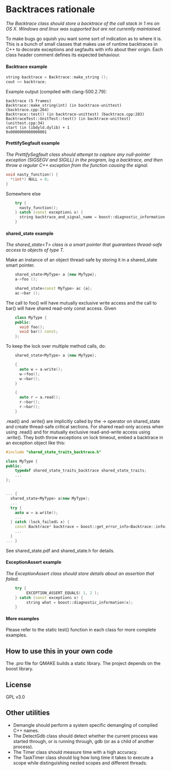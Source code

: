 Backtraces rationale
====================
_The Backtrace class should store a backtrace of the call stack in 1 ms on OS X. Windows and linux was supported but are not currently maintained._

To make bugs go squish you want some sort of indication as to where it is. This is a bunch of small classes that makes use of runtime backtraces in C++ to decorate exceptions and segfaults with info about their origin. Each class header comment defines its expected behaviour.


#### Backtrace example ####

````cpp
string backtrace = Backtrace::make_string ();
cout << backtrace;
````

Example output (compiled with clang-500.2.79):

    backtrace (5 frames)
    Backtrace::make_string(int) (in backtrace-unittest) (backtrace.cpp:264)
    Backtrace::test() (in backtrace-unittest) (backtrace.cpp:283)
    BacktraceTest::UnitTest::test() (in backtrace-unittest) (unittest.cpp:34)
    start (in libdyld.dylib) + 1
    0x0000000000000001


#### PrettifySegfault example ####
_The PrettifySegfault class should attempt to capture any null-pointer exception (SIGSEGV and SIGILL) in the program, log a backtrace, and then throw a regular C++ exception from the function causing the signal._

````cpp
void nasty_function() {
  *(int*) NULL = 0;
}
````

Somewhere else

````cpp
    try {
      nasty_function();       
    } catch (const exception& x) {
      string backtrace_and_signal_name = boost::diagnostic_information(x);
    }
````

#### shared_state example ####
_The shared\_state\<T\> class is a smart pointer that guarantees thread-safe access to objects of type T._

Make an instance of an object thread-safe by storing it in a shared\_state smart pointer.

````cpp
    shared_state<MyType> a {new MyType};
    a->foo ();

    shared_state<const MyType> ac {a};
    ac->bar ();
````

The call to foo() will have mutually exclusive write access and the call to bar() will have shared read-only const access. Given

````cpp
    class MyType {
    public:
      void foo();
      void bar() const;
    };
````

To keep the lock over multiple method calls, do:

````cpp
    shared_state<MyType> a {new MyType};

    {
      auto w = a.write();
      w->foo();
      w->bar();
    }

    {
      auto r = a.read();
      r->bar();
      r->bar();
    }
````

.read() and .write() are implicitly called by the -> operator on shared_state and create thread-safe critical sections. For shared read-only access when using .read() and for mutually exclusive read-and-write access using .write(). They both throw exceptions on lock timeout, embed a backtrace in an exception object like this:

````cpp
#include "shared_state_traits_backtrace.h"

class MyType {
public:
    typedef shared_state_traits_backtrace shared_state_traits;
    ...
};


... {
  shared_state<MyType> a(new MyType);
  ...
  try {
    auto w = a.write();
    ...
  } catch (lock_failed& x) {
    const Backtrace* backtrace = boost::get_error_info<Backtrace::info>(x);
    ...
  }
... }
````

See shared\_state.pdf and shared\_state.h for details.

#### ExceptionAssert example ####
_The ExceptionAssert class should store details about an assertion that failed._

````cpp
    try {
         EXCEPTION_ASSERT_EQUALS( 1, 2 );
    } catch (const exception& x) {
         string what = boost::diagnostic_information(x);
    }
````

#### More examples ####
Please refer to the static test() function in each class for more complete examples.


## How to use this in your own code ##

The .pro file for QMAKE builds a static library. The project depends on the boost library.


## License ##

GPL v3.0


## Other utilities ##

- Demangle should perform a system specific demangling of compiled C++ names.
- The DetectGdb class should detect whether the current process was started through, or is running through, gdb (or as a child of another process).
- The Timer class should measure time with a high accuracy.
- The TaskTimer class should log how long time it takes to execute a scope while distinguishing nested scopes and different threads.
